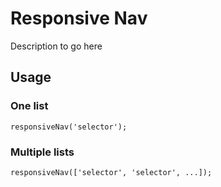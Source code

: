 # Responsive Nav

Description to go here


## Usage



### One list

    responsiveNav('selector');

### Multiple lists

    responsiveNav(['selector', 'selector', ...]);
